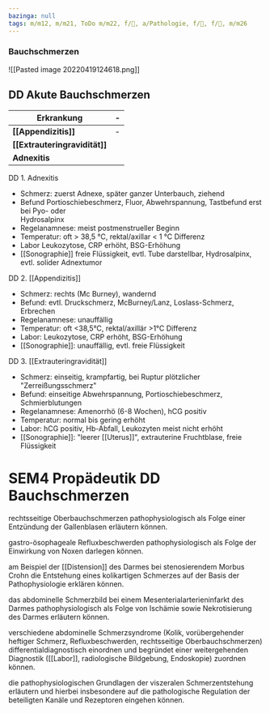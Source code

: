 ```yaml
---
bazinga: null
tags: m/m12, m/m21, ToDo m/m22, f/💩, a/Pathologie, f/🦩, f/💩, m/m26
---
```

### Bauchschmerzen

![[Pasted image 20220419124618.png]]

## DD Akute Bauchschmerzen
| Erkrankung                | -   |
| ------------------------- | --- |
| **[[Appendizitis]]**      | -   |
| **[[Extrauteringravidität]]** |     |
| **Adnexitis**             |     |

DD 1. Adnexitis  
- Schmerz: zuerst Adnexe, später ganzer Unterbauch, ziehend  
- Befund Portioschiebeschmerz, Fluor, Abwehrspannung, Tastbefund erst bei Pyo- oder  
Hydrosalpinx  
- Regelanamnese: meist postmenstrueller Beginn  
- Temperatur: oft > 38,5 °C, rektal/axillar < 1 °C Differenz  
- Labor Leukozytose, CRP erhöht, BSG-Erhöhung  
- [[Sonographie]] freie Flüssigkeit, evtl. Tube darstellbar, Hydrosalpinx, evtl. solider Adnextumor  
  
DD 2. [[Appendizitis]]  
- Schmerz: rechts (Mc Burney), wandernd  
- Befund: evtl. Druckschmerz, McBurney/Lanz, Loslass-Schmerz, Erbrechen  
- Regelanamnese: unauffällig  
- Temperatur: oft <38,5°C, rektal/axillär >1°C Differenz  
- Labor: Leukozytose, CRP erhöht, BSG-Erhöhung  
- [[Sonographie]]: unauffällig, evtl. freie Flüssigkeit  
  
DD 3. [[Extrauteringravidität]]  
- Schmerz: einseitig, krampfartig, bei Ruptur plötzlicher "Zerreißungsschmerz"  
- Befund: einseitige Abwehrspannung, Portioschiebeschmerz, Schmierblutungen  
- Regelanamnese: Amenorrhö (6-8 Wochen), hCG positiv  
- Temperatur: normal bis gering erhöht  
- Labor: hCG positiv, Hb-Abfall, Leukozyten meist nicht erhöht  
- [[Sonographie]]: "leerer [[Uterus]]", extrauterine Fruchtblase, freie Flüssigkeit




# SEM4 Propädeutik DD Bauchschmerzen
       

rechtsseitige Oberbauchschmerzen pathophysiologisch als Folge einer Entzündung der Gallenblasen erläutern können.

gastro-ösophageale Refluxbeschwerden pathophysiologisch als Folge der Einwirkung von Noxen darlegen können.

am Beispiel der [[Distension]] des Darmes bei stenosierendem Morbus Crohn die Entstehung eines kolikartigen Schmerzes auf der Basis der Pathophysiologie erklären können.

das abdominelle Schmerzbild bei einem Mesenterialarterieninfarkt des Darmes pathophysiologisch als Folge von Ischämie sowie Nekrotisierung des Darmes erläutern können.

verschiedene abdominelle Schmerzsyndrome (Kolik, vorübergehender heftiger Schmerz, Refluxbeschwerden, rechtsseitige Oberbauchschmerzen) differentialdiagnostisch einordnen und begründet einer weitergehenden Diagnostik ([[Labor]], radiologische Bildgebung, Endoskopie) zuordnen können.

die pathophysiologischen Grundlagen der viszeralen Schmerzentstehung erläutern und hierbei insbesondere auf die pathologische Regulation der beteiligten Kanäle und Rezeptoren eingehen können.